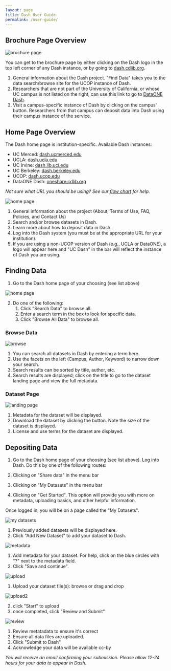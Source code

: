 ```yaml
---
layout: page
title: Dash User Guide
permalink: /user-guide/
---
```


## Brochure Page Overview

![brochure page](https://raw.githubusercontent.com/CDLUC3/dash/gh-pages/images/userguide/brochure.jpg)

You can get to the brochure page by either clicking on the Dash logo in the top left corner of any Dash instance, or by going to [dash.cdlib.org](http://dash.cdlib.org).

1. General information about the Dash project. "Find Data" takes you to the data search/browse site for the UCOP instance of Dash.
2. Researchers that are not part of the University of California, or whose UC campus is not listed on the right, can use this link to go to [DataONE Dash](http://oneshare.cdlib.org).
3. Visit a campus-specific instance of Dash by clicking on the campus' button. Researchers from that campus can deposit data into Dash using their campus instance of the service.


## Home Page Overview

The Dash home page is institution-specific. Available Dash instances:

* UC Merced: [dash.ucmerced.edu](http://dash.ucmerced.edu)
* UCLA: [dash.ucla.edu](http://dash.ucla.edu)
* UC Irvine: [dash.lib.uci.edu](dash.lib.uci.edu)
* UC Berkeley: [dash.berkeley.edu](http://dash.berkeley.edu)
* UCOP: [dash.ucop.edu](http://dash.ucop.edu)
* DataONE Dash: [oneshare.cdlib.org](http://oneshare.cdlib.org)

_Not sure what URL you should be using? See our [flow chart](https://raw.githubusercontent.com/CDLUC3/dash/gh-pages/docs/Where2start.png) for help._

![home page](https://raw.githubusercontent.com/CDLUC3/dash/gh-pages/images/userguide/home-page.jpg)

1. General information about the project (About, Terms of Use, FAQ, Policies, and Contact Us)
2. Search and/or browse datasets in Dash.
3. Learn more about how to deposit data in Dash.
4. Log into the Dash system (you must be at the appropriate URL for your institution).
5. If you are using a non-UCOP version of Dash (e.g., UCLA or DataONE), a logo will appear here and "UC Dash" in the bar will reflect the instance of Dash you are using.

## Finding Data

1. Go to the Dash home page of your choosing (see list above)

![home page](https://raw.githubusercontent.com/CDLUC3/dash/gh-pages/images/userguide/home-page2.jpg)

2. Do one of the following:
   1. Click "Search Data" to browse all.
   1. Enter a search term in the box to look for specific data.
   1. Click "Browse All Data" to browse all.

### Browse Data

![browse](https://raw.githubusercontent.com/CDLUC3/dash/gh-pages/images/userguide/browse.jpg)


1. You can search all datasets in Dash by entering a term here.
2. Use the facets on the left (Campus, Author, Keyword) to narrow down your search.
3. Search results can be sorted by title, author, etc.
4. Search results are displayed; click on the title to go to the dataset landing page and view the full metadata.

### Dataset Page

![landing page](https://raw.githubusercontent.com/CDLUC3/dash/gh-pages/images/userguide/landing.jpg)

1. Metadata for the dataset will be displayed.
2. Download the dataset by clicking the button. Note the size of the dataset is displayed.
3. License and use terms for the dataset are displayed.


## Depositing Data

1. Go to the Dash home page of your choosing (see list above). Log into Dash. Do this by one of the following routes:

1. Clicking on "Share data" in the menu bar
1. Clicking on "My Datasets" in the menu bar
1. Clicking on "Get Started". This option will provide you with more on metadata, uploading basics, and other helpful information.

Once logged in, you will be on a page called the "My Datasets". 

![my datasets](https://raw.githubusercontent.com/CDLUC3/dash/gh-pages/images/userguide/mydatasets.jpg)

1. Previously added datasets will be displayed here.
1. Click "Add New Dataset" to add your dataset to Dash.

![metadata](https://raw.githubusercontent.com/CDLUC3/dash/gh-pages/images/userguide/metadata.jpg)

1. Add metadata for your dataset. For help, click on the blue circles with "?" next to the metadata field.
1. Click "Save and continue".

![upload](https://raw.githubusercontent.com/CDLUC3/dash/gh-pages/images/userguide/upload.jpg)

1. Upload your dataset file(s): browse or drag and drop

![upload2](https://raw.githubusercontent.com/CDLUC3/dash/gh-pages/images/userguide/upload2.jpg)

2. click "Start" to upload
3. once completed, click "Review and Submit"

![review](https://raw.githubusercontent.com/CDLUC3/dash/gh-pages/images/userguide/review.jpg)

1. Review metatadata to ensure it's correct
2. Ensure all data files are uploaded.
3. Click "Submit to Dash"
4. Acknowledge your data will be available cc-by

_You will receive an email confirming your submission. Please allow 12-24 hours for your data to appear in Dash._